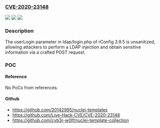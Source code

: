 ### [CVE-2020-23148](https://cve.mitre.org/cgi-bin/cvename.cgi?name=CVE-2020-23148)
![](https://img.shields.io/static/v1?label=Product&message=n%2Fa&color=blue)
![](https://img.shields.io/static/v1?label=Version&message=n%2Fa&color=blue)
![](https://img.shields.io/static/v1?label=Vulnerability&message=n%2Fa&color=brighgreen)

### Description

The userLogin parameter in ldap/login.php of rConfig 3.9.5 is unsanitized, allowing attackers to perform a LDAP injection and obtain sensitive information via a crafted POST request.

### POC

#### Reference
No PoCs from references.

#### Github
- https://github.com/20142995/nuclei-templates
- https://github.com/Live-Hack-CVE/CVE-2020-23148
- https://github.com/cyb3r-w0lf/nuclei-template-collection


